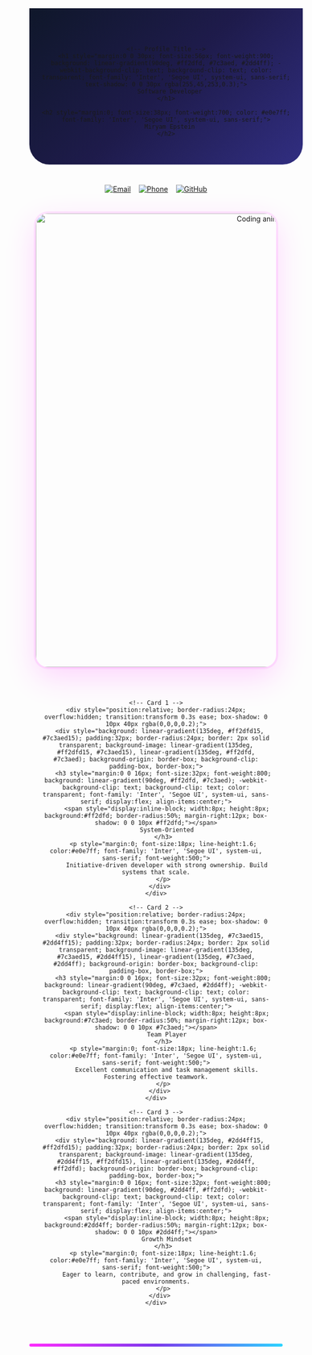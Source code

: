 <div align="center">
  
  <!-- Hero Section with Animated Gradient Banner -->
  <div style="width:100%; padding:60px 20px 40px; background: linear-gradient(135deg, #0f172a 0%, #1e1b4b 50%, #312e81 100%); border-radius:0 0 40px 40px; margin-bottom:40px;">
    
    <!-- Profile Title -->
    <h1 style="margin:0 0 30px; font-size:56px; font-weight:900; background: linear-gradient(90deg, #ff2dfd, #7c3aed, #2dd4ff); -webkit-background-clip: text; background-clip: text; color: transparent; font-family: 'Inter', 'Segoe UI', system-ui, sans-serif; text-shadow: 0 0 30px rgba(255,45,253,0.3);">
      Software Developer
    </h1>
    
    <h2 style="margin:0; font-size:38px; font-weight:700; color: #e0e7ff; font-family: 'Inter', 'Segoe UI', system-ui, sans-serif;">
      Miryam Epstein
    </h2>
  </div>

  <!-- Contact Badges -->
  <div style="display:flex; flex-wrap:wrap; justify-content:center; gap:16px; margin-bottom:40px; padding:0 20px;">
    <a href="mailto:m0533123308@gmail.com" style="display:inline-block;">
      <img alt="Email" src="https://img.shields.io/badge/M0533123308%40GMAIL.COM-ff2dfd?style=for-the-badge&logo=gmail&logoColor=white&labelColor=000000"/>
    </a>
    <a href="tel:+972533123308" style="display:inline-block;">
      <img alt="Phone" src="https://img.shields.io/badge/%2B972--53--312--3308-7c3aed?style=for-the-badge&logo=phone&logoColor=white&labelColor=000000"/>
    </a>
    <a href="https://github.com/Miriam-Epstein" style="display:inline-block;">
      <img alt="GitHub" src="https://img.shields.io/badge/GITHUB.COM%2FMIRIAM--EPSTEIN-2dd4ff?style=for-the-badge&logo=github&logoColor=000000&labelColor=000000"/>
    </a>
  </div>

  <!-- Animated GIF -->
  <img src="assets/CodeCodingGIF.gif" alt="Coding animation" width="900" style="max-width:95%; border-radius:24px; box-shadow: 0 20px 60px rgba(255,45,253,0.2), 0 0 0 4px rgba(255,45,253,0.1); margin-bottom:50px;"/>

  <!-- Feature Cards with Gradient Borders -->
  <div style="max-width:1200px; margin:0 auto 50px; padding:0 20px; display:grid; grid-template-columns:repeat(auto-fit,minmax(320px,1fr)); gap:24px;">
    
    <!-- Card 1 -->
    <div style="position:relative; border-radius:24px; overflow:hidden; transition:transform 0.3s ease; box-shadow: 0 10px 40px rgba(0,0,0,0.2);">
      <div style="background: linear-gradient(135deg, #ff2dfd15, #7c3aed15); padding:32px; border-radius:24px; border: 2px solid transparent; background-image: linear-gradient(135deg, #ff2dfd15, #7c3aed15), linear-gradient(135deg, #ff2dfd, #7c3aed); background-origin: border-box; background-clip: padding-box, border-box;">
        <h3 style="margin:0 0 16px; font-size:32px; font-weight:800; background: linear-gradient(90deg, #ff2dfd, #7c3aed); -webkit-background-clip: text; background-clip: text; color: transparent; font-family: 'Inter', 'Segoe UI', system-ui, sans-serif; display:flex; align-items:center;">
          <span style="display:inline-block; width:8px; height:8px; background:#ff2dfd; border-radius:50%; margin-right:12px; box-shadow: 0 0 10px #ff2dfd;"></span>
          System-Oriented
        </h3>
        <p style="margin:0; font-size:18px; line-height:1.6; color:#e0e7ff; font-family: 'Inter', 'Segoe UI', system-ui, sans-serif; font-weight:500;">
          Initiative-driven developer with strong ownership. Build systems that scale.
        </p>
      </div>
    </div>

    <!-- Card 2 -->
    <div style="position:relative; border-radius:24px; overflow:hidden; transition:transform 0.3s ease; box-shadow: 0 10px 40px rgba(0,0,0,0.2);">
      <div style="background: linear-gradient(135deg, #7c3aed15, #2dd4ff15); padding:32px; border-radius:24px; border: 2px solid transparent; background-image: linear-gradient(135deg, #7c3aed15, #2dd4ff15), linear-gradient(135deg, #7c3aed, #2dd4ff); background-origin: border-box; background-clip: padding-box, border-box;">
        <h3 style="margin:0 0 16px; font-size:32px; font-weight:800; background: linear-gradient(90deg, #7c3aed, #2dd4ff); -webkit-background-clip: text; background-clip: text; color: transparent; font-family: 'Inter', 'Segoe UI', system-ui, sans-serif; display:flex; align-items:center;">
          <span style="display:inline-block; width:8px; height:8px; background:#7c3aed; border-radius:50%; margin-right:12px; box-shadow: 0 0 10px #7c3aed;"></span>
          Team Player
        </h3>
        <p style="margin:0; font-size:18px; line-height:1.6; color:#e0e7ff; font-family: 'Inter', 'Segoe UI', system-ui, sans-serif; font-weight:500;">
          Excellent communication and task management skills. Fostering effective teamwork.
        </p>
      </div>
    </div>

    <!-- Card 3 -->
    <div style="position:relative; border-radius:24px; overflow:hidden; transition:transform 0.3s ease; box-shadow: 0 10px 40px rgba(0,0,0,0.2);">
      <div style="background: linear-gradient(135deg, #2dd4ff15, #ff2dfd15); padding:32px; border-radius:24px; border: 2px solid transparent; background-image: linear-gradient(135deg, #2dd4ff15, #ff2dfd15), linear-gradient(135deg, #2dd4ff, #ff2dfd); background-origin: border-box; background-clip: padding-box, border-box;">
        <h3 style="margin:0 0 16px; font-size:32px; font-weight:800; background: linear-gradient(90deg, #2dd4ff, #ff2dfd); -webkit-background-clip: text; background-clip: text; color: transparent; font-family: 'Inter', 'Segoe UI', system-ui, sans-serif; display:flex; align-items:center;">
          <span style="display:inline-block; width:8px; height:8px; background:#2dd4ff; border-radius:50%; margin-right:12px; box-shadow: 0 0 10px #2dd4ff;"></span>
          Growth Mindset
        </h3>
        <p style="margin:0; font-size:18px; line-height:1.6; color:#e0e7ff; font-family: 'Inter', 'Segoe UI', system-ui, sans-serif; font-weight:500;">
          Eager to learn, contribute, and grow in challenging, fast-paced environments.
        </p>
      </div>
    </div>
  </div>

  <!-- Bottom Gradient Accent -->
  <div style="width:100%; height:6px; background: linear-gradient(90deg, #ff2dfd, #7c3aed, #2dd4ff); margin-top:60px; border-radius:3px;"></div>

</div>


